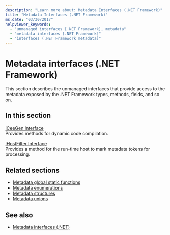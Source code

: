 ```yaml
---
description: "Learn more about: Metadata Interfaces (.NET Framework)"
title: "Metadata Interfaces (.NET Framework)"
ms.date: "03/30/2017"
helpviewer_keywords:
  - "unmanaged interfaces [.NET Framework], metadata"
  - "metadata interfaces [.NET Framework]"
  - "interfaces (.NET Framework metadata]"
---
```

# Metadata interfaces (.NET Framework)

This section describes the unmanaged interfaces that provide access to the metadata exposed by the .NET Framework types, methods, fields, and so on.

## In this section

[ICeeGen Interface](iceegen-interface.md)\
Provides methods for dynamic code compilation.

[IHostFilter Interface](ihostfilter-interface.md)\
Provides a method for the run-time host to mark metadata tokens for processing.

## Related sections

- [Metadata global static functions](metadata-global-static-functions.md)
- [Metadata enumerations](metadata-enumerations.md)
- [Metadata structures](metadata-structures.md)
- [Metadata unions](metadata-unions.md)

## See also

- [Metadata interfaces (.NET)](../../../core/unmanaged-api/metadata/interfaces/metadata-interfaces.md)
